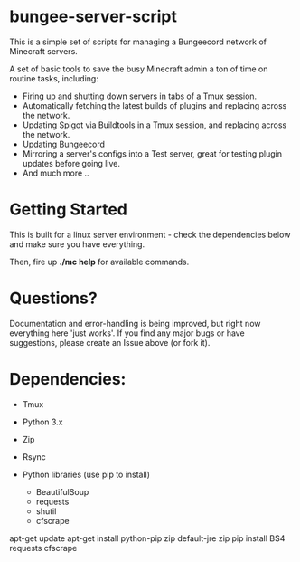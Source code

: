 # bungee-server-script
This is a simple set of scripts for managing a Bungeecord network of Minecraft servers.

A set of basic tools to save the busy Minecraft admin a ton of time on routine tasks, including:

- Firing up and shutting down servers in tabs of a Tmux session.
- Automatically fetching the latest builds of plugins and replacing across the network.  
- Updating Spigot via Buildtools in a Tmux session, and replacing across the network.
- Updating Bungeecord
- Mirroring a server's configs into a Test server, great for testing plugin updates before going live.
- And much more ..

# Getting Started

This is built for a linux server environment - check the dependencies below and make sure you have everything.

Then, fire up **./mc help** for available commands.

# Questions?

Documentation and error-handling is being improved, but right now everything here 'just works'.   If you find any major bugs or have suggestions, please create an Issue above (or fork it).

# Dependencies:

- Tmux
- Python 3.x
- Zip
- Rsync

- Python libraries (use pip to install)
  - BeautifulSoup
  - requests
  - shutil
  - cfscrape

apt-get update
apt-get install python-pip zip default-jre zip 
pip install BS4 requests cfscrape
